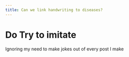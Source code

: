 ```yaml
---
title: Can we link handwriting to diseases?
---
```


# Do Try to imitate
Ignoring my need to make jokes out of every post I make 
